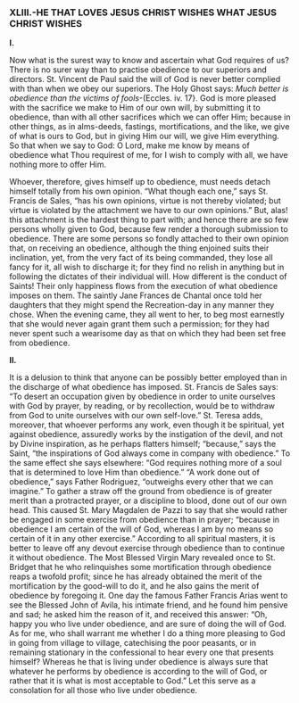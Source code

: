 
### XLIII.-HE THAT LOVES JESUS CHRIST WISHES WHAT JESUS CHRIST WISHES

**I.**

Now what is the surest way to know and ascertain what God requires of us? There is no surer way than to practise obedience to our superiors and directors. St. Vincent de Paul said the will of God is never better complied with than when we obey our superiors. The Holy Ghost says: _Much better is obedience than the victims of fools_-(Eccles. iv. 17}. God is more pleased with the sacrifice we make to Him of our own will, by submitting it to obedience, than with all other sacrifices which we can offer Him; because in other things, as in alms-deeds, fastings, mortifications, and the like, we give of what is ours to God, but in giving Him our will, we give Him everything. So that when we say to God: O Lord, make me know by means of obedience what Thou requirest of me, for I wish to comply with all, we have nothing more to offer Him.

Whoever, therefore, gives himself up to obedience, must needs detach himself totally from his own opinion. “What though each one,” says St. Francis de Sales, “has his own opinions, virtue is not thereby violated; but virtue is violated by the attachment we have to our own opinions.” But, alas! this attachment is the hardest thing to part with; and hence there are so few persons wholly given to God, because few render a thorough submission to obedience. There are some persons so fondly attached to their own opinion that, on receiving an obedience, although the thing enjoined suits their inclination, yet, from the very fact of its being commanded, they lose all fancy for it, all wish to discharge it; for they find no relish in anything but in following the dictates of their individual will. How different is the conduct of Saints! Their only happiness flows from the execution of what obedience imposes on them. The saintly Jane Frances de Chantal once told her daughters that they might spend the Recreation-day in any manner they chose. When the evening came, they all went to her, to beg most earnestly that she would never again grant them such a permission; for they had never spent such a wearisome day as that on which they had been set free from obedience.

**II.**

It is a delusion to think that anyone can be possibly better employed than in the discharge of what obedience has imposed. St. Francis de Sales says: “To desert an occupation given by obedience in order to unite ourselves with God by prayer, by reading, or by recollection, would be to withdraw from God to unite ourselves with our own self-love.” St. Teresa adds, moreover, that whoever performs any work, even though it be spiritual, yet against obedience, assuredly works by the instigation of the devil, and not by Divine inspiration, as he perhaps flatters himself; “because,” says the Saint, “the inspirations of God always come in company with obedience.” To the same effect she says elsewhere: “God requires nothing more of a soul that is determined to love Him than obedience.” “A work done out of obedience,” says Father Rodriguez, “outweighs every other that we can imagine.” To gather a straw off the ground from obedience is of greater merit than a protracted prayer, or a discipline to blood, done out of our own head. This caused St. Mary Magdalen de Pazzi to say that she would rather be engaged in some exercise from obedience than in prayer; “because in obedience I am certain of the will of God, whereas I am by no means so certain of it in any other exercise.” According to all spiritual masters, it is better to leave off any devout exercise through obedience than to continue it without obedience. The Most Blessed Virgin Mary revealed once to St. Bridget that he who relinquishes some mortification through obedience reaps a twofold profit; since he has already obtained the merit of the mortification by the good-will to do it, and he also gains the merit of obedience by foregoing it. One day the famous Father Francis Arias went to see the Blessed John of Avila, his intimate friend, and he found him pensive and sad; he asked him the reason of it, and received this answer: “Oh, happy you who live under obedience, and are sure of doing the will of God. As for me, who shall warrant me whether I do a thing more pleasing to God in going from village to village, catechising the poor peasants, or in remaining stationary in the confessional to hear every one that presents himself? Whereas he that is living under obedience is always sure that whatever he performs by obedience is according to the will of God, or rather that it is what is most acceptable to God.” Let this serve as a consolation for all those who live under obedience.


